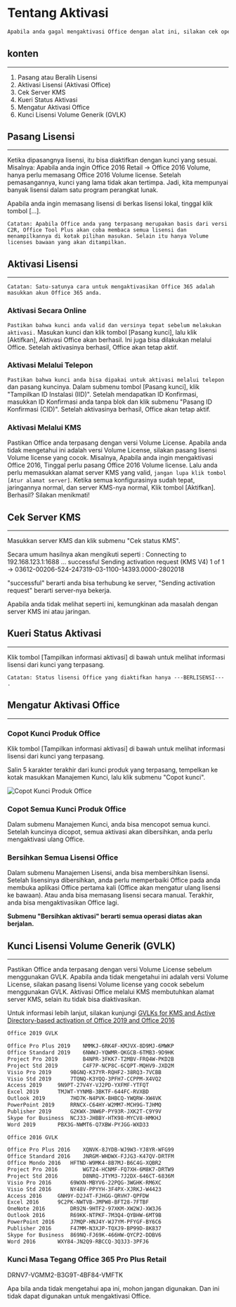 # Tentang Aktivasi

```txt
Apabila anda gagal mengaktivasi Office dengan alat ini, silakan cek operasian anda terlebih dulu (Terdapat tahapan pada instruksi di bawah ini). Apabila masih bermasalah juga, silakan cek sistem operasi anda. Setelah berhasil diaktivasi, segalanya sudah siap bersedia.
```

## konten

---

1. Pasang atau Beralih Lisensi
2. Aktivasi Lisensi (Aktivasi Office)
3. Cek Server KMS
4. Kueri Status Aktivasi
5. Mengatur Aktivasi Office
6. Kunci Lisensi Volume Generik  (GVLK)

## Pasang Lisensi

---

Ketika dipasangnya lisensi, itu bisa diaktifkan dengan kunci yang sesuai.
Misalnya: Apabila anda ingin Office 2016 Retail -> Office 2016 Volume, hanya perlu memasang Office 2016 Volume license.
Setelah pemasangannya, kunci yang lama tidak akan tertimpa. Jadi, kita mempunyai banyak lisensi dalam satu program perangkat lunak.

Apabila anda ingin memasang lisensi di berkas lisensi lokal, tinggal klik tombol [...].

`Catatan: Apabila Office anda yang terpasang merupakan basis dari versi C2R, Office Tool Plus akan coba membaca semua lisensi dan menampilkannya di kotak pilihan masukan. Selain itu hanya Volume licenses bawaan yang akan ditampilkan.`

## Aktivasi Lisensi

---

`Catatan: Satu-satunya cara untuk mengaktivasikan Office 365 adalah masukkan akun Office 365 anda.`

### Aktivasi Secara Online

`Pastikan bahwa kunci anda valid dan versinya tepat sebelum melakukan aktivasi.` Masukan kunci dan klik tombol [Pasang kunci], lalu klik [Aktifkan], Aktivasi Office akan berhasil. Ini juga bisa dilakukan melalui Office.
Setelah aktivasinya berhasil, Office akan tetap aktif.

### Aktivasi Melalui Telepon

`Pastikan bahwa kunci anda bisa dipakai untuk aktivasi melalui telepon` dan pasang kuncinya. Dalam submenu tombol [Pasang kunci], klik "Tampilkan ID Instalasi (IID)". Setelah mendapatkan ID Konfirmasi, masukkan ID Konfirmasi anda tanpa blok dan klik submenu "Pasang ID Konfirmasi (CID)". Setelah aktivasinya berhasil, Office akan tetap aktif.

### Aktivasi Melalui KMS

Pastikan Office anda terpasang dengan versi Volume License. Apabila anda tidak mengetahui ini adalah versi Volume License, silakan pasang lisensi Volume license yang cocok. Misalnya, Apabila anda ingin mengaktivasi Office 2016, Tinggal perlu pasang Office 2016 Volume license. Lalu anda perlu memasukkan alamat server KMS yang valid, `jangan lupa klik tombol [Atur alamat server]`. Ketika semua konfigurasinya sudah tepat, jaringannya normal, dan server KMS-nya normal, Klik tombol [Aktifkan]. Berhasil? Silakan menikmati!

## Cek Server KMS

---

Masukkan server KMS dan klik submenu "Cek status KMS".

Secara umum hasilnya akan mengikuti seperti :
Connecting to 192.168.123.1:1688 ... successful
Sending activation request (KMS V4) 1 of 1  -> 03612-00206-524-247319-03-1100-14393.0000-2802018

"successful" berarti anda bisa terhubung ke server, "Sending activation request" berarti server-nya bekerja.

Apabila anda tidak melihat seperti ini, kemungkinan ada masalah dengan server KMS ini atau jaringan.

## Kueri Status Aktivasi
---

Klik tombol [Tampilkan informasi aktivasi] di bawah untuk melihat informasi lisensi dari kunci yang terpasang.

`Catatan: Status lisensi Office yang diaktifkan hanya ---BERLISENSI--- .`

## Mengatur Aktivasi Office

---

### Copot Kunci Produk Office

Klik tombol [Tampilkan informasi aktivasi] di bawah untuk melihat informasi lisensi dari kunci yang terpasang.

Salin 5 karakter terakhir dari kunci produk yang terpasang, tempelkan ke kotak masukkan Manajemen Kunci, lalu klik submenu "Copot kunci".

![Copot Kunci Produk Office](https://server.coolhub.top/OfficeTool/images/en-us/UninstallKey.png)

### Copot Semua Kunci Produk Office

Dalam submenu Manajemen Kunci, anda bisa mencopot semua kunci.
Setelah kuncinya dicopot, semua aktivasi akan dibersihkan, anda perlu mengaktivasi ulang Office.

### Bersihkan Semua Lisensi Office

Dalam submenu Manajemen Lisensi, anda bisa membersihkan lisensi.
Setelah lisensinya dibersihkan, anda perlu memperbaiki Office pada anda membuka aplikasi Office pertama kali (Office akan mengatur ulang lisensi ke bawaan).
Atau anda bisa memasang lisensi secara manual. Terakhir, anda bisa mengaktivasikan Office lagi.

**Submenu "Bersihkan aktivasi" berarti semua operasi diatas akan berjalan.**

## Kunci Lisensi Volume Generik (GVLK)

---

Pastikan Office anda terpasang dengan versi Volume License sebelum menggunakan GVLK.
Apabila anda tidak mengetahui ini adalah versi Volume License, silakan pasang lisensi Volume license yang cocok sebelum menggunakan GVLK.
Aktivasi Office melalui KMS membutuhkan alamat server KMS, selain itu tidak bisa diaktivasikan.

Untuk informasi lebih lanjut, silakan kunjungi [GVLKs for KMS and Active Directory-based activation of Office 2019 and Office 2016](https://docs.microsoft.com/en-us/DeployOffice/vlactivation/gvlks)

```txt
Office 2019 GVLK

Office Pro Plus 2019	NMMKJ-6RK4F-KMJVX-8D9MJ-6MWKP
Office Standard 2019	6NWWJ-YQWMR-QKGCB-6TMB3-9D9HK
Project Pro 2019		B4NPR-3FKK7-T2MBV-FRQ4W-PKD2B
Project Std 2019		C4F7P-NCP8C-6CQPT-MQHV9-JXD2M
Visio Pro 2019		9BGNQ-K37YR-RQHF2-38RQ3-7VCBB
Visio Std 2019		7TQNQ-K3YQQ-3PFH7-CCPPM-X4VQ2
Access 2019		9N9PT-27V4Y-VJ2PD-YXFMF-YTFQT
Excel 2019		TMJWT-YYNMB-3BKTF-644FC-RVXBD
Outlook 2019		7HD7K-N4PVK-BHBCQ-YWQRW-XW4VK
PowerPoint 2019		RRNCX-C64HY-W2MM7-MCH9G-TJHMQ
Publisher 2019		G2KWX-3NW6P-PY93R-JXK2T-C9Y9V
Skype for Business	NCJ33-JHBBY-HTK98-MYCV8-HMKHJ
Word 2019		PBX3G-NWMT6-Q7XBW-PYJGG-WXD33

Office 2016 GVLK

Office Pro Plus 2016	XQNVK-8JYDB-WJ9W3-YJ8YR-WFG99
Office Standard 2016	JNRGM-WHDWX-FJJG3-K47QV-DRTFM
Office Mondo 2016	HFTND-W9MK4-8B7MJ-B6C4G-XQBR2
Project Pro 2016		WGT24-HCNMF-FQ7XH-6M8K7-DRTW9
Project Std 2016		D8NRQ-JTYM3-7J2DX-646CT-6836M
Visio Pro 2016		69WXN-MBYV6-22PQG-3WGHK-RM6XC
Visio Std 2016		NY48V-PPYYH-3F4PX-XJRKJ-W4423
Access 2016		GNH9Y-D2J4T-FJHGG-QRVH7-QPFDW
Excel 2016		9C2PK-NWTVB-JMPW8-BFT28-7FTBF
OneNote 2016		DR92N-9HTF2-97XKM-XW2WJ-XW3J6
Outlook 2016		R69KK-NTPKF-7M3Q4-QYBHW-6MT9B
PowerPoint 2016		J7MQP-HNJ4Y-WJ7YM-PFYGF-BY6C6
Publisher 2016		F47MM-N3XJP-TQXJ9-BP99D-8K837
Skype for Business	869NQ-FJ69K-466HW-QYCP2-DDBV6
Word 2016		WXY84-JN2Q9-RBCCQ-3Q3J3-3PFJ6
```

### Kunci Masa Tegang Office 365 Pro Plus Retail

DRNV7-VGMM2-B3G9T-4BF84-VMFTK

Apa bila anda tidak mengetahui apa ini, mohon jangan digunakan. Dan ini tidak dapat digunakan untuk mengaktivasi Office.
